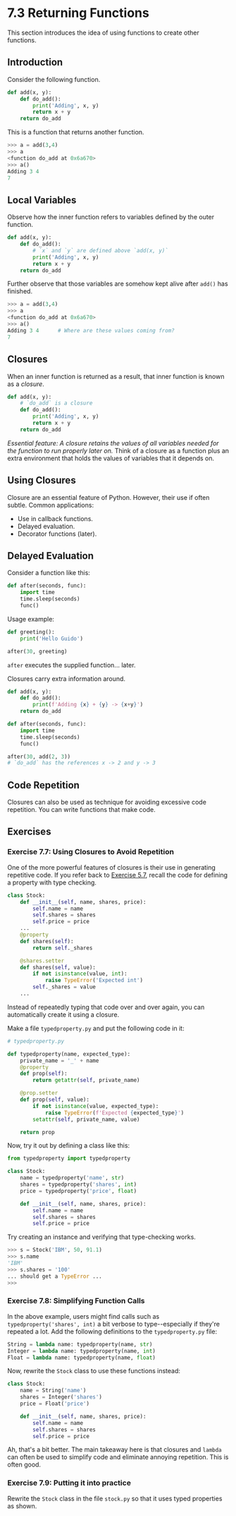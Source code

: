 # 7.3 Returning Functions

This section introduces the idea of using functions to create other functions.

## Introduction

Consider the following function.

```python
def add(x, y):
    def do_add():
        print('Adding', x, y)
        return x + y
    return do_add
```

This is a function that returns another function.

```python
>>> a = add(3,4)
>>> a
<function do_add at 0x6a670>
>>> a()
Adding 3 4
7
```

## Local Variables

Observe how the inner function refers to variables defined by the outer
function.

```python
def add(x, y):
    def do_add():
        # `x` and `y` are defined above `add(x, y)`
        print('Adding', x, y)
        return x + y
    return do_add
```

Further observe that those variables are somehow kept alive after
`add()` has finished.

```python
>>> a = add(3,4)
>>> a
<function do_add at 0x6a670>
>>> a()
Adding 3 4      # Where are these values coming from?
7
```

## Closures

When an inner function is returned as a result, that inner function is known as a *closure*.

```python
def add(x, y):
    # `do_add` is a closure
    def do_add():
        print('Adding', x, y)
        return x + y
    return do_add
```

*Essential feature: A closure retains the values of all variables
 needed for the function to run properly later on.*   Think of a
closure as a function plus an extra environment that holds the values
of variables that it depends on.

## Using Closures

Closure are an essential feature of Python. However, their use if often subtle.
Common applications:

* Use in callback functions.
* Delayed evaluation.
* Decorator functions (later).

## Delayed Evaluation

Consider a function like this:

```python
def after(seconds, func):
    import time
    time.sleep(seconds)
    func()
```

Usage example:

```python
def greeting():
    print('Hello Guido')

after(30, greeting)
```

`after` executes the supplied function... later.

Closures carry extra information around.

```python
def add(x, y):
    def do_add():
        print(f'Adding {x} + {y} -> {x+y}')
    return do_add

def after(seconds, func):
    import time
    time.sleep(seconds)
    func()

after(30, add(2, 3))
# `do_add` has the references x -> 2 and y -> 3
```

## Code Repetition

Closures can also be used as technique for avoiding excessive code repetition.
You can write functions that make code.

## **Exercises**

### **Exercise 7.7: Using Closures to Avoid Repetition**

One of the more powerful features of closures is their use in
generating repetitive code.  If you refer back to [Exercise
5.7](../05_Object_model/02_Classes_encapsulation.md), recall the code for
defining a property with type checking.

```python
class Stock:
    def __init__(self, name, shares, price):
        self.name = name
        self.shares = shares
        self.price = price
    ...
    @property
    def shares(self):
        return self._shares

    @shares.setter
    def shares(self, value):
        if not isinstance(value, int):
            raise TypeError('Expected int')
        self._shares = value
    ...
```

Instead of repeatedly typing that code over and over again, you can
automatically create it using a closure.

Make a file `typedproperty.py` and put the following code in
it:

```python
# typedproperty.py

def typedproperty(name, expected_type):
    private_name = '_' + name
    @property
    def prop(self):
        return getattr(self, private_name)

    @prop.setter
    def prop(self, value):
        if not isinstance(value, expected_type):
            raise TypeError(f'Expected {expected_type}')
        setattr(self, private_name, value)

    return prop
```

Now, try it out by defining a class like this:

```python
from typedproperty import typedproperty

class Stock:
    name = typedproperty('name', str)
    shares = typedproperty('shares', int)
    price = typedproperty('price', float)

    def __init__(self, name, shares, price):
        self.name = name
        self.shares = shares
        self.price = price
```

Try creating an instance and verifying that type-checking works.

```python
>>> s = Stock('IBM', 50, 91.1)
>>> s.name
'IBM'
>>> s.shares = '100'
... should get a TypeError ...
>>>
```

### **Exercise 7.8: Simplifying Function Calls**

In the above example, users might find calls such as
`typedproperty('shares', int)` a bit verbose to type--especially if
they're repeated a lot.  Add the following definitions to the
`typedproperty.py` file:

```python
String = lambda name: typedproperty(name, str)
Integer = lambda name: typedproperty(name, int)
Float = lambda name: typedproperty(name, float)
```

Now, rewrite the `Stock` class to use these functions instead:

```python
class Stock:
    name = String('name')
    shares = Integer('shares')
    price = Float('price')

    def __init__(self, name, shares, price):
        self.name = name
        self.shares = shares
        self.price = price
```

Ah, that's a bit better.   The main takeaway here is that closures and `lambda`
can often be used to simplify code and eliminate annoying repetition.  This
is often good.

### **Exercise 7.9: Putting it into practice**

Rewrite the `Stock` class in the file `stock.py` so that it uses typed properties
as shown.
